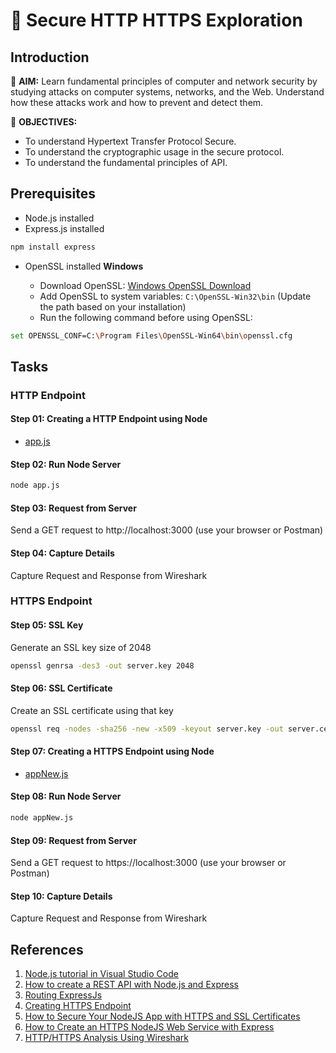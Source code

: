 # 🚀 Secure HTTP HTTPS Exploration

## Introduction

🎯 **AIM:** Learn fundamental principles of computer and network security by studying attacks on computer systems, networks, and the Web. Understand how these attacks work and how to prevent and detect them.

🎯 **OBJECTIVES:**

- To understand Hypertext Transfer Protocol Secure.
- To understand the cryptographic usage in the secure protocol.
- To understand the fundamental principles of API.

## Prerequisites

- Node.js installed
- Express.js installed

```bash
npm install express
```

- OpenSSL installed
  **Windows**

  - Download OpenSSL: [Windows OpenSSL Download](https://slproweb.com/products/Win32OpenSSL.html)
  - Add OpenSSL to system variables: `C:\OpenSSL-Win32\bin` (Update the path based on your installation)
  - Run the following command before using OpenSSL:

```bash
set OPENSSL_CONF=C:\Program Files\OpenSSL-Win64\bin\openssl.cfg
```

## Tasks

### HTTP Endpoint

#### Step 01: Creating a HTTP Endpoint using Node

- [app.js](app.js)

#### Step 02: Run Node Server

```bash
node app.js
```

#### Step 03: Request from Server

Send a GET request to http://localhost:3000 (use your browser or Postman)

#### Step 04: Capture Details

Capture Request and Response from Wireshark

### HTTPS Endpoint

#### Step 05: SSL Key

Generate an SSL key size of 2048

```bash
openssl genrsa -des3 -out server.key 2048
```

#### Step 06: SSL Certificate

Create an SSL certificate using that key

```bash
openssl req -nodes -sha256 -new -x509 -keyout server.key -out server.cert
```

#### Step 07: Creating a HTTPS Endpoint using Node

- [appNew.js](appNew.js)

#### Step 08: Run Node Server

```bash
node appNew.js
```

#### Step 09: Request from Server

Send a GET request to https://localhost:3000 (use your browser or Postman)

#### Step 10: Capture Details

Capture Request and Response from Wireshark

## References

1. [Node.js tutorial in Visual Studio Code](https://code.visualstudio.com/docs/nodejs/nodejs-tutorial)
2. [How to create a REST API with Node.js and Express](https://blog.postman.com/how-to-create-a-rest-api-with-node-js-and-express/)
3. [Routing ExpressJs](https://expressjs.com/en/guide/routing.html)
4. [Creating HTTPS Endpoint](https://adamtheautomator.com/https-nodejs/)
5. [How to Secure Your NodeJS App with HTTPS and SSL Certificates](https://medium.com/@anandam00/how-to-secure-your-nodejs-app-with-https-and-ssl-certificates-e3afcd4533e9)
6. [How to Create an HTTPS NodeJS Web Service with Express](https://adamtheautomator.com/https-nodejs/)
7. [HTTP/HTTPS Analysis Using Wireshark](https://medium.com/devops-world/http-https-analysis-using-wireshark-cbe07c23520)
